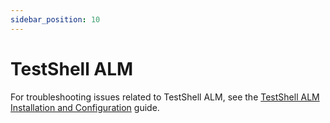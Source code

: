 ```yaml
---
sidebar_position: 10
---
```


# TestShell ALM

For troubleshooting issues related to TestShell ALM, see the [TestShell ALM Installation and Configuration](https://help.quali.com/Online%20Help/0.0/Portal/Content/TestShell-ALM/TestShell-ALM.htm) guide.
